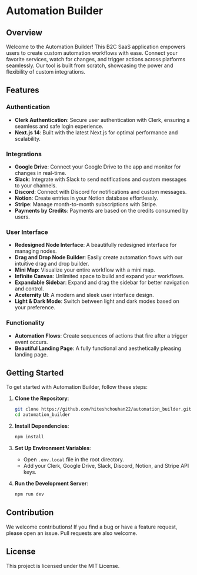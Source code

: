 # Automation Builder

## Overview

Welcome to the Automation Builder! This B2C SaaS application empowers users to create custom automation workflows with ease. Connect your favorite services, watch for changes, and trigger actions across platforms seamlessly. Our tool is built from scratch, showcasing the power and flexibility of custom integrations.

## Features

### Authentication
- **Clerk Authentication**: Secure user authentication with Clerk, ensuring a seamless and safe login experience.
- **Next.js 14**: Built with the latest Next.js for optimal performance and scalability.

### Integrations
- **Google Drive**: Connect your Google Drive to the app and monitor for changes in real-time.
- **Slack**: Integrate with Slack to send notifications and custom messages to your channels.
- **Discord**: Connect with Discord for notifications and custom messages.
- **Notion**: Create entries in your Notion database effortlessly.
- **Stripe**: Manage month-to-month subscriptions with Stripe.
- **Payments by Credits**: Payments are based on the credits consumed by users.

### User Interface
- **Redesigned Node Interface**: A beautifully redesigned interface for managing nodes.
- **Drag and Drop Node Builder**: Easily create automation flows with our intuitive drag and drop builder.
- **Mini Map**: Visualize your entire workflow with a mini map.
- **Infinite Canvas**: Unlimited space to build and expand your workflows.
- **Expandable Sidebar**: Expand and drag the sidebar for better navigation and control.
- **Aceternity UI**: A modern and sleek user interface design.
- **Light & Dark Mode**: Switch between light and dark modes based on your preference.

### Functionality
- **Automation Flows**: Create sequences of actions that fire after a trigger event occurs.
- **Beautiful Landing Page**: A fully functional and aesthetically pleasing landing page.

## Getting Started

To get started with Automation Builder, follow these steps:

1. **Clone the Repository**:
    ```bash
    git clone https://github.com/hiteshchouhan22/automation_builder.git
    cd automation_builder
    ```

2. **Install Dependencies**:
    ```bash
    npm install
    ```

3. **Set Up Environment Variables**:
    - Open `.env.local` file in the root directory.
    - Add your Clerk, Google Drive, Slack, Discord, Notion, and Stripe API keys.

4. **Run the Development Server**:
    ```bash
    npm run dev
    ```

## Contribution

We welcome contributions! If you find a bug or have a feature request, please open an issue. Pull requests are also welcome.

## License

This project is licensed under the MIT License.
